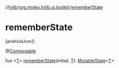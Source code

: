 //[tvlib](../../index.md)/[org.mjdev.tvlib.ui.toolkit](index.md)/[rememberState](remember-state.md)

# rememberState

[androidJvm]\

@[Composable](https://developer.android.com/reference/kotlin/androidx/compose/runtime/Composable.html)

fun &lt;[T](remember-state.md)&gt; [rememberState](remember-state.md)(initial: [T](remember-state.md)): [MutableState](https://developer.android.com/reference/kotlin/androidx/compose/runtime/MutableState.html)&lt;[T](remember-state.md)&gt;
